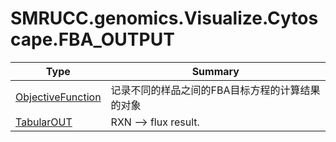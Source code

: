 ﻿
# SMRUCC.genomics.Visualize.Cytoscape.FBA_OUTPUT

|Type|Summary|
|----|-------|
|[ObjectiveFunction](./ObjectiveFunction.md)|记录不同的样品之间的FBA目标方程的计算结果的对象|
|[TabularOUT](./TabularOUT.md)|RXN  --> flux result.|

